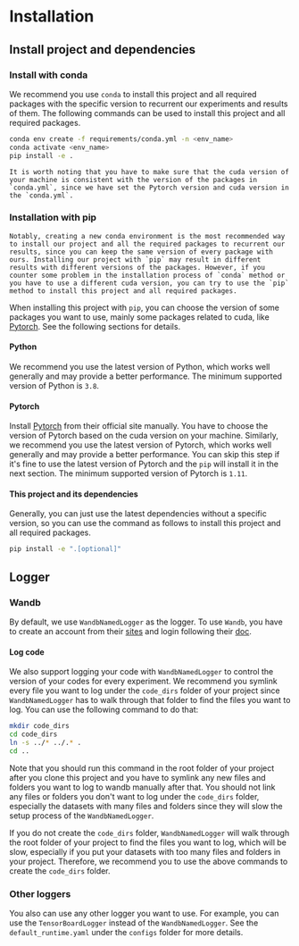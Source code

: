 # Installation

## Install project and dependencies

### Install with conda

We recommend you use `conda` to install this project and all required packages with the specific version to recurrent our experiments and results of them. The following commands can be used to install this project and all required packages.

```bash
conda env create -f requirements/conda.yml -n <env_name>
conda activate <env_name>
pip install -e .
```

```{warning}
It is worth noting that you have to make sure that the cuda version of your machine is consistent with the version of the packages in `conda.yml`, since we have set the Pytorch version and cuda version in the `conda.yml`.
```

### Installation with pip

```{warning}
Notably, creating a new conda environment is the most recommended way to install our project and all the required packages to recurrent our results, since you can keep the same version of every package with ours. Installing our project with `pip` may result in different results with different versions of the packages. However, if you counter some problem in the installation process of `conda` method or you have to use a different cuda version, you can try to use the `pip` method to install this project and all required packages.
```

When installing this project with `pip`, you can choose the version of some packages you want to use, mainly some packages related to cuda, like [Pytorch](https://pytorch.org/get-started/locally/). See the following sections for details.

#### Python

We recommend you use the latest version of Python, which works well generally and may provide a better performance. The minimum supported version of Python is `3.8`.

#### Pytorch

Install [Pytorch](https://pytorch.org/get-started/locally/) from their official site manually. You have to choose the version of Pytorch based on the cuda version on your machine. Similarly, we recommend you use the latest version of Pytorch, which works well generally and may provide a better performance. You can skip this step if it's fine to use the latest version of Pytorch and the `pip` will install it in the next section. The minimum supported version of Pytorch is `1.11`.

#### This project and its dependencies

Generally, you can just use the latest dependencies without a specific version, so you can use the command as follows to install this project and all required packages.

```bash
pip install -e ".[optional]"
```

## Logger

### Wandb

By default, we use `WandbNamedLogger` as the logger. To use `Wandb`, you have to create an account from their [sites](https://wandb.ai/) and login following their [doc](https://docs.wandb.ai/quickstart).

#### Log code

We also support logging your code with `WandbNamedLogger` to control the version of your codes for every experiment. We recommend you symlink every file you want to log under the `code_dirs` folder of your project since `WandbNamedLogger` has to walk through that folder to find the files you want to log. You can use the following command to do that:

```bash
mkdir code_dirs
cd code_dirs
ln -s ../* ../.* .
cd ..
```

Note that you should run this command in the root folder of your project after you clone this project and you have to symlink any new files and folders you want to log to wandb manually after that. You should not link any files or folders you don't want to log under the `code_dirs` folder, especially the datasets with many files and folders since they will slow the setup process of the `WandbNamedLogger`.

If you do not create the `code_dirs` folder, `WandbNamedLogger` will walk through the root folder of your project to find the files you want to log, which will be slow, especially if you put your datasets with too many files and folders in your project. Therefore, we recommend you to use the above commands to create the `code_dirs` folder.

### Other loggers

You also can use any other logger you want to use. For example, you can use the `TensorBoardLogger` instead of the `WandbNamedLogger`. See the `default_runtime.yaml` under the `configs` folder for more details.
